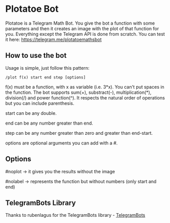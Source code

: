 # Plotatoe Bot

Plotatoe is a Telegram Math Bot. You give the bot a function with some parameters and then it creates an image with the plot of that function for you. Everything except the Telegram API is done from scratch. You can test it here: https://telegram.me/plotatoemathsbot

## How to use the bot

Usage is simple, just follow this pattern:

```
/plot f(x) start end step [options]
```

f(x) must be a function, with x as variable (i.e. 3\*x). You can't put spaces in the function. The bot supports sum(+), substract(-), multiplication(\*), division(/) and power function(^). It respects the natural order of operations but you can include parenthesis.

start can be any double.

end can be any number greater than end.

step can be any number greater than zero and greater than end-start.

options are optional arguments you can add with a #.

## Options

#noplot -> it gives you the results without the image

#nolabel -> represents the function but without numbers (only start and end)

## TelegramBots Library

Thanks to rubenlagus for the TelegramBots library - [TelegramBots](https://github.com/rubenlagus/TelegramBots) 
